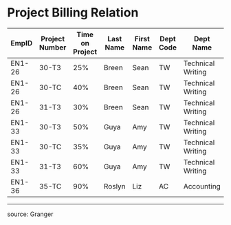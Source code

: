 # Project Billing Relation

EmpID	|	Project Number	|	Time on Project	|	Last Name	|	First Name	|	Dept Code	|	Dept Name
---	|	---	|	---	|	---	|	---	|	---	|	---
EN1-26	|	30-T3	|	25%	|	Breen	|	Sean	|	TW	|	Technical Writing
EN1-26	|	30-TC	|	40%	|	Breen	|	Sean	|	TW	|	Technical Writing
EN1-26	|	31-T3	|	30%	|	Breen	|	Sean	|	TW	|	Technical Writing
EN1-33	|	30-T3	|	50%	|	Guya	|	Amy	|	TW	|	Technical Writing
EN1-33	|	30-TC	|	35%	|	Guya	|	Amy	|	TW	|	Technical Writing
EN1-33	|	31-T3	|	60%	|	Guya	|	Amy	|	TW	|	Technical Writing
EN1-36	|	35-TC	|	90%	|	Roslyn	|	Liz	|	AC	|	Accounting

<hr>

source: Granger
